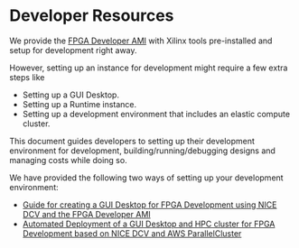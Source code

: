 # Developer Resources

We provide the [FPGA Developer AMI](https://aws.amazon.com/marketplace/pp/prodview-f5kjsenkfkz5u) with Xilinx tools pre-installed and setup for development right away.

However, setting up an instance for development might require a few extra steps like
* Setting up a GUI Desktop.
* Setting up a Runtime instance.
* Setting up a development environment that includes an elastic compute cluster.

This document guides developers to setting up their development environment for development,
building/running/debugging designs and managing costs while doing so.

We have provided the following two ways of setting up your development environment:
* [Guide for creating a GUI Desktop for FPGA Development using NICE DCV and the FPGA Developer AMI](DCV.md)
* [Automated Deployment of a GUI Desktop and HPC cluster for FPGA Development based on NICE DCV and AWS ParallelCluster](DCV_with_ParallelCluster.md)
